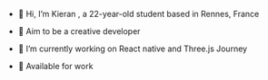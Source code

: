 - 👋 Hi, I’m Kieran , a 22-year-old student based in Rennes, France

- 👀 Aim to be a creative developer

- 🌱 I’m currently working on React native and Three.js Journey

- 💼 Available for work
